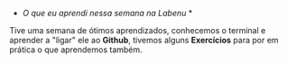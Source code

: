 * *O que eu aprendi nessa semana na Labenu* *

Tive uma semana de ótimos aprendizados, conhecemos o terminal e aprender a 
"ligar" ele ao **Github**, tivemos alguns **Exercícios** para por em prática o
que aprendemos também.
